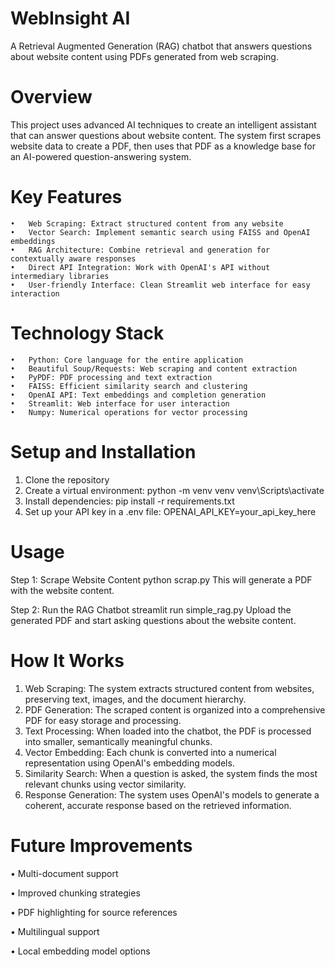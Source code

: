 # WebInsight AI
A Retrieval Augmented Generation (RAG) chatbot that answers questions about website content using PDFs generated from web scraping.
# Overview
This project uses advanced AI techniques to create an intelligent assistant that can answer questions about website content. The system first scrapes website data to create a PDF, then uses that PDF as a knowledge base for an AI-powered question-answering system.
# Key Features
    •	Web Scraping: Extract structured content from any website
    •	Vector Search: Implement semantic search using FAISS and OpenAI embeddings
    •	RAG Architecture: Combine retrieval and generation for contextually aware responses
    •	Direct API Integration: Work with OpenAI's API without intermediary libraries
    •	User-friendly Interface: Clean Streamlit web interface for easy interaction
# Technology Stack
    •	Python: Core language for the entire application
    •	Beautiful Soup/Requests: Web scraping and content extraction
    •	PyPDF: PDF processing and text extraction
    •	FAISS: Efficient similarity search and clustering
    •	OpenAI API: Text embeddings and completion generation
    •	Streamlit: Web interface for user interaction
    •	Numpy: Numerical operations for vector processing
# Setup and Installation
1.	Clone the repository
2.	Create a virtual environment: 
python -m venv venv
venv\Scripts\activate
3.	Install dependencies: 
pip install -r requirements.txt
4.	Set up your API key in a .env file: 
OPENAI_API_KEY=your_api_key_here
# Usage
Step 1: Scrape Website Content
python scrap.py
This will generate a PDF with the website content.

Step 2: Run the RAG Chatbot
streamlit run simple_rag.py
Upload the generated PDF and start asking questions about the website content.
# How It Works
1.	Web Scraping: The system extracts structured content from websites, preserving text, images, and the document hierarchy.
2.	PDF Generation: The scraped content is organized into a comprehensive PDF for easy storage and processing.
3.	Text Processing: When loaded into the chatbot, the PDF is processed into smaller, semantically meaningful chunks.
4.	Vector Embedding: Each chunk is converted into a numerical representation using OpenAI's embedding models.
5.	Similarity Search: When a question is asked, the system finds the most relevant chunks using vector similarity.
6.	Response Generation: The system uses OpenAI's models to generate a coherent, accurate response based on the retrieved information.
# Future Improvements
•	Multi-document support

•	Improved chunking strategies

•	PDF highlighting for source references

•	Multilingual support

•	Local embedding model options
